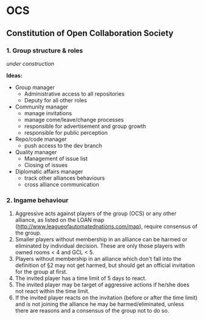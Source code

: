 # OCS
## Constitution of Open Collaboration Society

### 1. Group structure & roles

_under construction_

**Ideas:**

* Group manager
  * Administrative access to all repositories
  * Deputy for all other roles
* Community manager
  * manage invitations
  * manage come/leave/change processes
  * responsible for advertisement and group growth
  * responsible for public perception
* Repo/code manager
  * push access to the dev branch
* Quality manager
  * Management of issue list
  * Closing of issues 
* Diplomatic affairs manager
  * track other alliances behaviours
  * cross alliance communication

### 2. Ingame behaviour

1. Aggressive acts against players of the group (OCS) or any other alliance, as listed on the LOAN map (http://www.leagueofautomatednations.com/map), require consensus of the group. 
2. Smaller players without membership in an alliance can be harmed or eliminated by individual decision. These are only those players with owned rooms < 4 and GCL < 5.
3. Players without membership in an alliance which don't fall into the definition of §2 may not get harmed, but should get an official invitation for the group at first.  
  1. The invited player has a time limit of 5 days to react.
  2. The invited player may be target of aggressive actions if he/she does not react within the time limit.
  3. If the invited player reacts on the invitation (before or after the time limit) and is not joining the alliance he may be harmed/eliminated, unless there are reasons and a consensus of the group not to do so.
